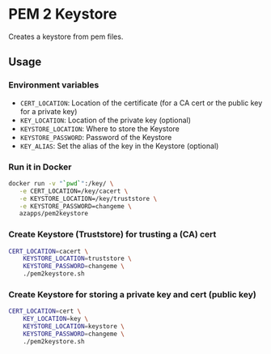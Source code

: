 # PEM 2 Keystore

Creates a keystore from pem files.

## Usage

### Environment variables

* `CERT_LOCATION`: Location of the certificate (for a CA cert or the
  public key for a private key)
* `KEY_LOCATION`: Location of the private key (optional)
* `KEYSTORE_LOCATION`: Where to store the Keystore
* `KEYSTORE_PASSWORD`: Password of the Keystore
* `KEY_ALIAS`: Set the alias of the key in the Keystore (optional)

### Run it in Docker

```sh
docker run -v "`pwd`":/key/ \
   -e CERT_LOCATION=/key/cacert \
   -e KEYSTORE_LOCATION=/key/truststore \
   -e KEYSTORE_PASSWORD=changeme \
   azapps/pem2keystore
```

### Create Keystore (Truststore) for trusting a (CA) cert

```sh
CERT_LOCATION=cacert \
    KEYSTORE_LOCATION=truststore \
    KEYSTORE_PASSWORD=changeme \
    ./pem2keystore.sh
```

### Create Keystore for storing a private key and cert (public key)

```sh
CERT_LOCATION=cert \
    KEY_LOCATION=key \
    KEYSTORE_LOCATION=keystore \
    KEYSTORE_PASSWORD=changeme \
    ./pem2keystore.sh
```
